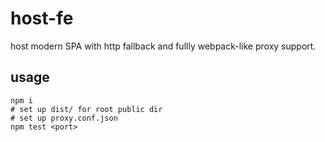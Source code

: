 # host-fe

host modern SPA with http fallback and fullly webpack-like proxy support.

## usage

```
npm i
# set up dist/ for root public dir
# set up proxy.conf.json
npm test <port>
```
